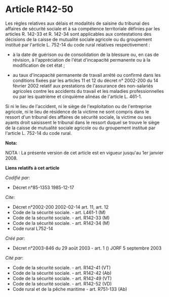 # Article R142-50

Les règles relatives aux délais et modalités de saisine du tribunal des affaires de sécurité sociale et à sa compétence
territoriale définies par les articles R. 142-33 et R. 142-34 sont applicables aux contestations des décisions de la caisse
de mutualité sociale agricole ou du groupement institué par l'article L. 752-14 du code rural relatives respectivement :

- à la date de guérison ou de consolidation de la blessure ou, en cas de révision, à l'appréciation de l'état d'incapacité
permanente ou à la modification de cet état ;

- au taux d'incapacité permanente de travail arrêté ou confirmé dans les conditions fixées par les articles 11 et 12 du
décret n° 2002-200 du 14 février 2002 relatif aux prestations de l'assurance des non-salariés agricoles contre les accidents
du travail et les maladies professionnelles ou par les quatrième et cinquième alinéas de l'article L. 461-1.

Si ni le lieu de l'accident, ni le siège de l'exploitation ou de l'entreprise agricole, ni le lieu de résidence de la victime
ne sont compris dans le ressort d'un tribunal des affaires de sécurité sociale, la victime ou ses ayants droit saisissent le
tribunal dans le ressort duquel se trouve le siège de la caisse de mutualité sociale agricole ou du groupement institué par
l'article L. 752-14 du code rural.

**Nota:**

NOTA : La présente version de cet article est en vigueur jusqu'au 1er janvier 2008.

**Liens relatifs à cet article**

_Codifié par_:

  - Décret n°85-1353 1985-12-17

_Cite_:

  - Décret n°2002-200 2002-02-14 art. 11, art. 12
  - Code de la sécurité sociale. - art. L461-1 (M)
  - Code de la sécurité sociale. - art. R142-33 (M)
  - Code de la sécurité sociale. - art. R142-34 (M)
  - Code rural L752-14

_Créé par_:

  - Décret n°2003-846 du 29 août 2003 - art. 1 () JORF 5 septembre 2003

_Cité par_:

  - Code de la sécurité sociale. - art. R142-41 (VT)
  - Code de la sécurité sociale. - art. R142-42 (Ab)
  - Code de la sécurité sociale. - art. R142-49 (VT)
  - Code de la sécurité sociale. - art. R142-52 (VD)
  - Code rural et de la pêche maritime - art. R751-133 (Ab)
